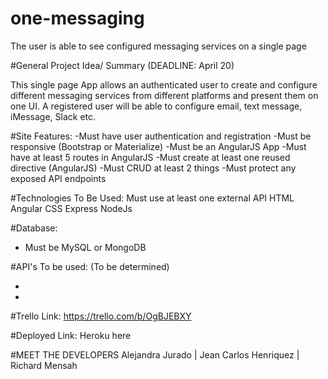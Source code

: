 # one-messaging
The user is able to see configured messaging services on a single page


#General Project Idea/ Summary (DEADLINE: April 20)

This single page App allows an authenticated user to create and configure different messaging services from different platforms and present them on one UI. A registered user will be able to configure email, text message, iMessage, Slack etc.  


#Site Features:
-Must have user authentication and registration
-Must be responsive (Bootstrap or Materialize)
-Must be an AngularJS App
-Must have at least 5 routes in AngularJS
-Must create at least one reused directive (AngularJS)
-Must CRUD at least 2 things
-Must protect any exposed API endpoints


#Technologies To Be Used:
Must use at least one external API
HTML
Angular
CSS
Express
NodeJs

#Database:
- Must be MySQL or MongoDB



#API's To be used: (To be determined)



-
-


#Trello Link: https://trello.com/b/OgBJEBXY

#Deployed Link: Heroku here

#MEET THE DEVELOPERS
Alejandra Jurado | Jean Carlos Henriquez | Richard Mensah

